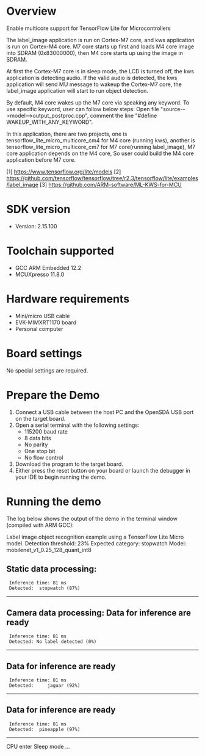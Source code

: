 Overview
========
Enable multicore support for TensorFlow Lite for Microcontrollers

The label_image application is run on Cortex-M7 core, and kws application is run
on Cortex-M4 core. M7 core starts up first and loads M4 core image into SDRAM (0x83000000),
then M4 core starts up using the image in SDRAM.

At first the Cortex-M7 core is in sleep mode, the LCD is turned off, the kws application
is detecting audio. If the valid audio is detected, the kws application will send MU
message to wakeup the Cortex-M7 core, the label_image application will start to run
object detection.

By default, M4 core wakes up the M7 core via speaking any keyword. To use specific keyword,
user can follow below steps:
Open file "source-->model-->output_postproc.cpp", comment the line "#define WAKEUP_WITH_ANY_KEYWORD".

In this application, there are two projects, one is tensorflow_lite_micro_multicore_cm4 for M4 core
(running kws), another is tensorflow_lite_micro_multicore_cm7 for M7 core(running label_image),
M7 core application depends on the M4 core, So user could build the M4 core application before M7 core.

[1] https://www.tensorflow.org/lite/models
[2] https://github.com/tensorflow/tensorflow/tree/r2.3/tensorflow/lite/examples/label_image
[3] https://github.com/ARM-software/ML-KWS-for-MCU


SDK version
===========
- Version: 2.15.100

Toolchain supported
===================
- GCC ARM Embedded  12.2
- MCUXpresso  11.8.0

Hardware requirements
=====================
- Mini/micro USB cable
- EVK-MIMXRT1170 board
- Personal computer

Board settings
==============
No special settings are required.

Prepare the Demo
================
1. Connect a USB cable between the host PC and the OpenSDA USB port on the target board. 
2. Open a serial terminal with the following settings:
   - 115200 baud rate
   - 8 data bits
   - No parity
   - One stop bit
   - No flow control
3. Download the program to the target board.
4. Either press the reset button on your board or launch the debugger in your IDE to begin running the demo.

Running the demo
================
The log below shows the output of the demo in the terminal window (compiled with ARM GCC):

Label image object recognition example using a TensorFlow Lite Micro model.
Detection threshold: 23%
Expected category: stopwatch
Model: mobilenet_v1_0.25_128_quant_int8

Static data processing:
----------------------------------------
     Inference time: 81 ms
     Detected:  stopwatch (87%)
----------------------------------------


Camera data processing:
Data for inference are ready
----------------------------------------
     Inference time: 81 ms
     Detected: No label detected (0%)
----------------------------------------

Data for inference are ready
----------------------------------------
     Inference time: 81 ms
     Detected:     jaguar (92%)
----------------------------------------

Data for inference are ready
----------------------------------------
     Inference time: 81 ms
     Detected:  pineapple (97%)
----------------------------------------
CPU enter Sleep mode ...
